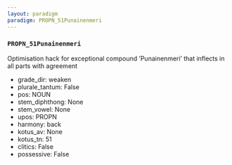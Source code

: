 ```yaml
---
layout: paradigm
paradigm: PROPN_51Punainenmeri
---
```

### ` PROPN_51Punainenmeri `

Optimisation hack for exceptional compound ’Punainenmeri’ that inflects in all parts with agreement
* grade_dir: weaken
* plurale_tantum: False
* pos: NOUN
* stem_diphthong: None
* stem_vowel: None
* upos: PROPN
* harmony: back
* kotus_av: None
* kotus_tn: 51
* clitics: False
* possessive: False
